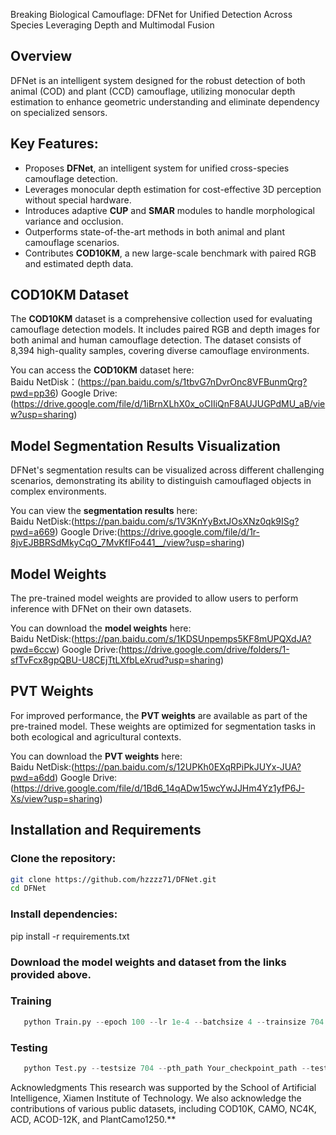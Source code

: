 Breaking Biological Camouflage: DFNet for Unified Detection Across Species Leveraging Depth and Multimodal Fusion

## Overview
DFNet is an intelligent system designed for the robust detection of both animal (COD) and plant (CCD) camouflage, utilizing monocular depth estimation to enhance geometric understanding and eliminate dependency on specialized sensors.

## Key Features:
- Proposes **DFNet**, an intelligent system for unified cross-species camouflage detection.
- Leverages monocular depth estimation for cost-effective 3D perception without special hardware.
- Introduces adaptive **CUP** and **SMAR** modules to handle morphological variance and occlusion.
- Outperforms state-of-the-art methods in both animal and plant camouflage scenarios.
- Contributes **COD10KM**, a new large-scale benchmark with paired RGB and estimated depth data.


## COD10KM Dataset
The **COD10KM** dataset is a comprehensive collection used for evaluating camouflage detection models. It includes paired RGB and depth images for both animal and human camouflage detection. The dataset consists of 8,394 high-quality samples, covering diverse camouflage environments.

You can access the **COD10KM** dataset here:  
Baidu NetDisk：(<https://pan.baidu.com/s/1tbvG7nDvrOnc8VFBunmQrg?pwd=pp36>)
Google Drive:(<https://drive.google.com/file/d/1iBrnXLhX0x_oCIIiQnF8AUJUGPdMU_aB/view?usp=sharing>)

## Model Segmentation Results Visualization
DFNet's segmentation results can be visualized across different challenging scenarios, demonstrating its ability to distinguish camouflaged objects in complex environments.

You can view the **segmentation results** here:  
Baidu NetDisk:(<https://pan.baidu.com/s/1V3KnYyBxtJOsXNz0qk9ISg?pwd=a669>)
Google Drive:(<https://drive.google.com/file/d/1r-8jvEJBBRSdMkyCqO_7MvKfIFo441__/view?usp=sharing>)

## Model Weights
The pre-trained model weights are provided to allow users to perform inference with DFNet on their own datasets.

You can download the **model weights** here:  
Baidu NetDisk:(<https://pan.baidu.com/s/1KDSUnpemps5KF8mUPQXdJA?pwd=6ccw>)
Google Drive:(<https://drive.google.com/drive/folders/1-sfTvFcx8gpQBU-U8CEjTtLXfbLeXrud?usp=sharing>)

## PVT Weights
For improved performance, the **PVT weights** are available as part of the pre-trained model. These weights are optimized for segmentation tasks in both ecological and agricultural contexts.

You can download the **PVT weights** here:  
Baidu NetDisk:(<https://pan.baidu.com/s/12UPKh0EXqRPiPkJUYx-JUA?pwd=a6dd>)
Google Drive:(<https://drive.google.com/file/d/1Bd6_14qADw15wcYwJJHm4Yz1yfP6J-Xs/view?usp=sharing>)

## Installation and Requirements
### Clone the repository:
   ```bash
   git clone https://github.com/hzzzz71/DFNet.git
   cd DFNet
   ```

### Install dependencies:
pip install -r requirements.txt

### Download the model weights and dataset from the links provided above.

### Training
```python
   python Train.py --epoch 100 --lr 1e-4 --batchsize 4 --trainsize 704 --train_path Your_dataset_path --save_path Your_save_path
```

### Testing
```python
   python Test.py --testsize 704 --pth_path Your_checkpoint_path --test_path Your_dataset_path
```

Acknowledgments
This research was supported by the School of Artificial Intelligence, Xiamen Institute of Technology. We also acknowledge the contributions of various public datasets, including COD10K, CAMO, NC4K, ACD, ACOD-12K, and PlantCamo1250.**

